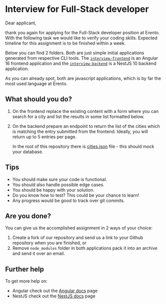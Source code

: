 # Interview for Full-Stack developer

Dear applicant,

thank you again for applying for the Full-Stack developer position at Erento. With the following task we would like to verify your coding skills. Expected timeline for this assignment is to be finished within a week.

Below you can find 2 folders. Both are just simple initial applications generated from respective CLI tools. The [`interview-frontend`](./interview-frontend) is an Angular 16 frontend application and the [`interview-backend`](./interview-backend) is a NestJS 10 backend application.

As you can already spot, both are javascript applications, which is by far the most used language at Erento.

## What should you do?

1. On the frontend replace the existing content with a form where you can search for a city and list the results in some list formatted below.
2. On the backend prepare an endpoint to return the list of the cities which is matching the entry submitted from the frontend. Ideally, you will return up to 5 entries per page.

    In the root of this repository there is [cities.json](./cities.json) file - this should mock your database.

## Tips

- You should make sure your code is functional.
- You should also handle possible edge cases.
- You should be happy with your solution.
- Do you know how to test? This could be your chance to learn!
- Any progress would be good to track over git commits.

## Are you done?

You can give us the accomplished assignment in 2 ways of your choice:
1. Create a fork of our repository and send us a link to your Github repository when you are finished, or
2. Remove `node_modules` folder in both applications pack it into an archive and send it over an email.

## Further help

To get more help on:
- Angular check out the [Angular docs](https://angular.io/docs) page
- NestJS check out the [NestJS docs](https://docs.nestjs.com) page
